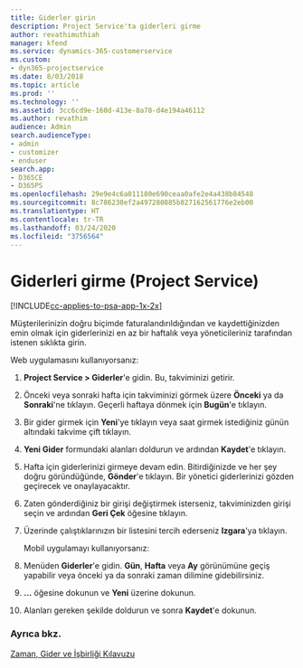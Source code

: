 ```yaml
---
title: Giderler girin
description: Project Service'ta giderleri girme
author: revathimuthiah
manager: kfend
ms.service: dynamics-365-customerservice
ms.custom:
- dyn365-projectservice
ms.date: 8/03/2018
ms.topic: article
ms.prod: ''
ms.technology: ''
ms.assetid: 3cc6cd9e-160d-413e-8a78-d4e194a46112
ms.author: revathim
audience: Admin
search.audienceType:
- admin
- customizer
- enduser
search.app:
- D365CE
- D365PS
ms.openlocfilehash: 29e9e4c6a011180e690ceaa0afe2e4a438b84548
ms.sourcegitcommit: 8c786230ef2a497280885b827162561776e2eb00
ms.translationtype: HT
ms.contentlocale: tr-TR
ms.lasthandoff: 03/24/2020
ms.locfileid: "3756564"
---
```

# <a name="enter-expenses-project-service"></a>Giderleri girme (Project Service)

[!INCLUDE[cc-applies-to-psa-app-1x-2x](../includes/cc-applies-to-psa-app-1x-2x.md)]

Müşterilerinizin doğru biçimde faturalandırıldığından ve kaydettiğinizden emin olmak için giderlerinizi en az bir haftalık veya yöneticileriniz tarafından istenen sıklıkta girin.  
  
 Web uygulamasını kullanıyorsanız:  
  
1. **Project Service > Giderler**'e gidin. Bu, takviminizi getirir.  
  
2. Önceki veya sonraki hafta için takviminizi görmek üzere **Önceki** ya da **Sonraki**'ne tıklayın. Geçerli haftaya dönmek için **Bugün**'e tıklayın.  
  
3. Bir gider girmek için **Yeni**'ye tıklayın veya saat girmek istediğiniz günün altındaki takvime çift tıklayın.  
  
4. **Yeni Gider** formundaki alanları doldurun ve ardından **Kaydet**'e tıklayın.  
  
5. Hafta için giderlerinizi girmeye devam edin. Bitirdiğinizde ve her şey doğru göründüğünde, **Gönder**'e tıklayın. Bir yönetici giderlerinizi gözden geçirecek ve onaylayacaktır.  
  
6. Zaten gönderdiğiniz bir girişi değiştirmek isterseniz, takviminizden girişi seçin ve ardından **Geri Çek** öğesine tıklayın.  
  
7. Üzerinde çalıştıklarınızın bir listesini tercih ederseniz **Izgara**'ya tıklayın.  
  
   Mobil uygulamayı kullanıyorsanız:  
  
8. Menüden **Giderler**'e gidin.     **Gün**, **Hafta** veya **Ay** görünümüne geçiş yapabilir veya önceki ya da sonraki zaman dilimine gidebilirsiniz.  
  
9. **…** öğesine dokunun ve **Yeni** üzerine dokunun.  
  
10. Alanları gereken şekilde doldurun ve sonra **Kaydet**'e dokunun.  
  
### <a name="see-also"></a>Ayrıca bkz.  
 [Zaman, Gider ve İşbirliği Kılavuzu](../project-service/time-expense-collaboration-guide.md)
